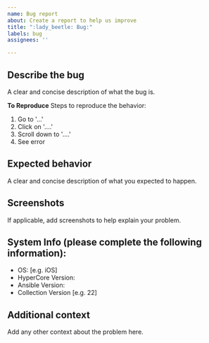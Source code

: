 ```yaml
---
name: Bug report
about: Create a report to help us improve
title: ":lady_beetle: Bug:"
labels: bug
assignees: ''

---
```


## Describe the bug
A clear and concise description of what the bug is.

**To Reproduce**
Steps to reproduce the behavior:
1. Go to '...'
2. Click on '....'
3. Scroll down to '....'
4. See error

## Expected behavior
A clear and concise description of what you expected to happen.

## Screenshots
If applicable, add screenshots to help explain your problem.

## System Info (please complete the following information):
 - OS: [e.g. iOS]
 - HyperCore Version: 
 - Ansible Version: 
 - Collection Version [e.g. 22]

## Additional context
Add any other context about the problem here.
